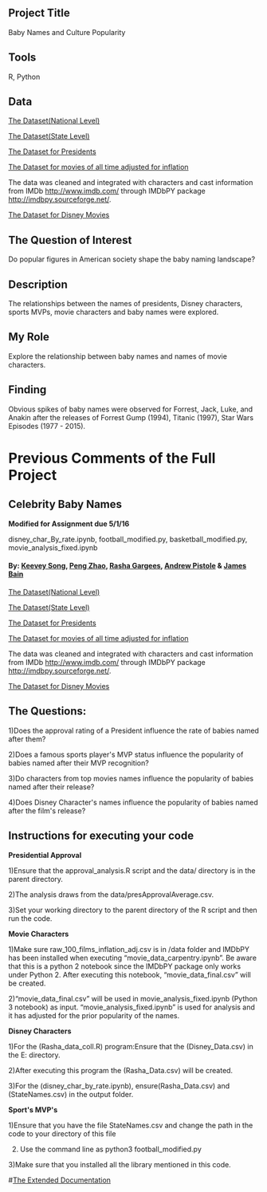 
## Project Title

Baby Names and Culture Popularity

## Tools

R, Python

## Data

[The Dataset(National Level)](https://catalog.data.gov/dataset/baby-names-from-social-security-card-applications-national-level-data)

[The Dataset(State Level)](https://catalog.data.gov/dataset/baby-names-from-social-security-card-applications-data-by-state-and-district-of-)

[The Dataset for Presidents](http://www.presidency.ucsb.edu/data/popularity.php)

[The Dataset for movies of all time adjusted for inflation](http://www.filmsite.org/boxoffice3.html)

The data was cleaned and integrated with characters and cast information from IMDb http://www.imdb.com/ through IMDbPY package http://imdbpy.sourceforge.net/. 

[The Dataset for Disney Movies](http://www.imdb.com/list/ls053518863/?start=1&view=compact&sort=listorian:asc&defaults=1)

## The Question of Interest

Do popular figures in American society shape the baby naming landscape?

## Description

The relationships between the names of presidents, Disney characters, sports MVPs, movie characters and baby names were explored. 

## My Role

Explore the relationship between baby names and names of movie characters. 

## Finding 

Obvious spikes of baby names were observed for Forrest, Jack, Luke, and Anakin after the releases of Forrest Gump (1994), Titanic (1997), Star Wars Episodes (1977 - 2015). 

# Previous Comments of the Full Project

## Celebrity Baby Names

**Modified for Assignment due 5/1/16**

disney_char_By_rate.ipynb, football_modified.py, basketball_modified.py, movie_analysis_fixed.ipynb





#### By: [Keevey Song](https://github.com/Keevey), [Peng Zhao](https://github.com/pengzhao001), [Rasha Gargees](https://github.com/rashasg), [Andrew Pistole](https://github.com/APistole) & [James Bain](https://github.com/jcbain)

[The Dataset(National Level)](https://catalog.data.gov/dataset/baby-names-from-social-security-card-applications-national-level-data)

[The Dataset(State Level)](https://catalog.data.gov/dataset/baby-names-from-social-security-card-applications-data-by-state-and-district-of-)

[The Dataset for Presidents](http://www.presidency.ucsb.edu/data/popularity.php)

[The Dataset for movies of all time adjusted for inflation](http://www.filmsite.org/boxoffice3.html)

The data was cleaned and integrated with characters and cast information from IMDb http://www.imdb.com/ through IMDbPY package http://imdbpy.sourceforge.net/. 

[The Dataset for Disney Movies](http://www.imdb.com/list/ls053518863/?start=1&view=compact&sort=listorian:asc&defaults=1)
	
	
## The Questions:

1)Does the approval rating of a President influence the rate of babies named after them?

2)Does a famous sports player's MVP status influence the popularity of babies named after their MVP recognition?

3)Do characters from top movies names influence the popularity of babies named after their release?

4)Does Disney Character's names influence the popularity of babies named after the film's release?


## Instructions for executing your code

**Presidential Approval**

1)Ensure that the approval_analysis.R script and the data/ directory is in the parent directory. 

2)The analysis draws from the data/presApprovalAverage.csv. 
 
3)Set your working directory to the parent directory of the R script and then run the code. 


**Movie Characters**

1)Make sure raw_100_films_inflation_adj.csv is in /data folder and IMDbPY has been installed when executing “movie_data_carpentry.ipynb”. Be aware that this is a python 2 notebook since the IMDbPY package only works under Python 2. After executing this notebook, “movie_data_final.csv” will be created.

2)“movie_data_final.csv” will be used in movie_analysis_fixed.ipynb (Python 3 notebook) as input. “movie_analysis_fixed.ipynb” is used for analysis and it has adjusted for the prior popularity of the names.


**Disney Characters**

1)For the (Rasha_data_coll.R) program:Ensure that the (Disney_Data.csv) in the E: directory.

2)After executing this program the (Rasha_Data.csv) will be created.

3)For the (disney_char_by_rate.ipynb), ensure(Rasha_Data.csv) and (StateNames.csv) in the output folder.

**Sport's MVP's**

1)Ensure that you have the file StateNames.csv and change the path in the code to your directory of this file

2) Use the command line as python3 football_modified.py

3)Make sure that you installed all the library mentioned in this code.


#[The Extended Documentation](https://docs.google.com/document/d/1UMTl81b4zbJz0xprrjVmWvOU5WAy-3XYd90N__wtLfU/edit)
	
